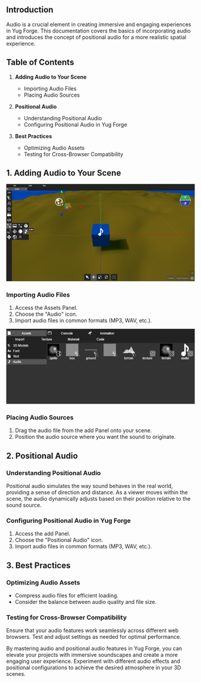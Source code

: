 ## Introduction

Audio is a crucial element in creating immersive and engaging experiences in Yug Forge. This documentation covers the basics of incorporating audio and introduces the concept of positional audio for a more realistic spatial experience.

## Table of Contents

1. **Adding Audio to Your Scene**
   - Importing Audio Files
   - Placing Audio Sources

2. **Positional Audio**
   - Understanding Positional Audio
   - Configuring Positional Audio in Yug Forge

3. **Best Practices**
   - Optimizing Audio Assets
   - Testing for Cross-Browser Compatibility

## 1. Adding Audio to Your Scene

![Docusaurus Plushie](./Aa.jpg)

### Importing Audio Files

1. Access the Assets Panel.
2. Choose the "Audio" icon.
3. Import audio files in common formats (MP3, WAV, etc.).

![Docusaurus Plushie](./Aa2.jpg)

### Placing Audio Sources

1. Drag the audio file from the add Panel onto your scene.
2. Position the audio source where you want the sound to originate.

## 2. Positional Audio

### Understanding Positional Audio

Positional audio simulates the way sound behaves in the real world, providing a sense of direction and distance. As a viewer moves within the scene, the audio dynamically adjusts based on their position relative to the sound source.

### Configuring Positional Audio in Yug Forge

1. Access the add Panel.
2. Choose the "Positional Audio" icon.
3. Import audio files in common formats (MP3, WAV, etc.).

## 3. Best Practices

### Optimizing Audio Assets

- Compress audio files for efficient loading.
- Consider the balance between audio quality and file size.

### Testing for Cross-Browser Compatibility

Ensure that your audio features work seamlessly across different web browsers. Test and adjust settings as needed for optimal performance.

By mastering audio and positional audio features in Yug Forge, you can elevate your projects with immersive soundscapes and create a more engaging user experience. Experiment with different audio effects and positional configurations to achieve the desired atmosphere in your 3D scenes.